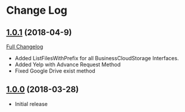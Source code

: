 # Change Log

## [1.0.1](https://github.com/CloudRail/cloudrail-si-ios-sdk/tree/1.0.1) (2018-04-9)
[Full Changelog](https://github.com/CloudRail/cloudrail-si-ios-sdk/compare/1.0.0...1.0.1)

* Added ListFilesWithPrefix for all BusinessCloudStorage Interfaces.
* Added Yelp with Advance Request Method
* Fixed Google Drive exist method

## [1.0.0](https://github.com/CloudRail/cloudrail-si-dotnet-sdk/tree/1.0.0) (2018-03-28)
- Initial release
